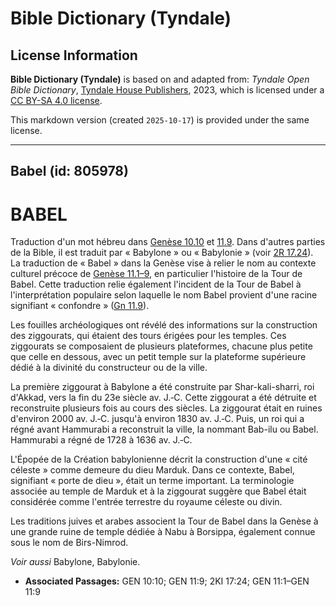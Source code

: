 # Bible Dictionary (Tyndale)

## License Information

**Bible Dictionary (Tyndale)** is based on and adapted from: _Tyndale Open Bible Dictionary_, [Tyndale House Publishers](https://tyndaleopenresources.com/), 2023, which is licensed under a [CC BY-SA 4.0 license](https://creativecommons.org/licenses/by-sa/4.0/legalcode.en).

This markdown version (created `2025-10-17`) is provided under the same license.



--------------------------------

## Babel (id: 805978)

BABEL
=====

Traduction d'un mot hébreu dans [Genèse 10\.10](https://ref.ly/Gen10:10) et [11\.9](https://ref.ly/Gen11:9). Dans d'autres parties de la Bible, il est traduit par « Babylone » ou « Babylonie » (voir [2R 17\.24](https://ref.ly/2Kgs17:24)). La traduction de « Babel » dans la Genèse vise à relier le nom au contexte culturel précoce de [Genèse 11\.1–9](https://ref.ly/Gen11:1-Gen11:9), en particulier l'histoire de la Tour de Babel. Cette traduction relie également l'incident de la Tour de Babel à l'interprétation populaire selon laquelle le nom Babel provient d'une racine signifiant « confondre » ([Gn 11\.9](https://ref.ly/Gen11:9)).

Les fouilles archéologiques ont révélé des informations sur la construction des ziggourats, qui étaient des tours érigées pour les temples. Ces ziggourats se composaient de plusieurs plateformes, chacune plus petite que celle en dessous, avec un petit temple sur la plateforme supérieure dédié à la divinité du constructeur ou de la ville.

La première ziggourat à Babylone a été construite par Shar\-kali\-sharri, roi d'Akkad, vers la fin du 23e siècle av. J.‑C. Cette ziggourat a été détruite et reconstruite plusieurs fois au cours des siècles. La ziggourat était en ruines d'environ 2000 av. J.‑C. jusqu'à environ 1830 av. J.‑C. Puis, un roi qui a régné avant Hammurabi a reconstruit la ville, la nommant Bab\-ilu ou Babel. Hammurabi a régné de 1728 à 1636 av. J.‑C.

L'Épopée de la Création babylonienne décrit la construction d'une « cité céleste » comme demeure du dieu Marduk. Dans ce contexte, Babel, signifiant « porte de dieu », était un terme important. La terminologie associée au temple de Marduk et à la ziggourat suggère que Babel était considérée comme l'entrée terrestre du royaume céleste ou divin.

Les traditions juives et arabes associent la Tour de Babel dans la Genèse à une grande ruine de temple dédiée à Nabu à Borsippa, également connue sous le nom de Birs\-Nimrod.

*Voir aussi* Babylone, Babylonie.

* **Associated Passages:** GEN 10:10; GEN 11:9; 2KI 17:24; GEN 11:1–GEN 11:9

